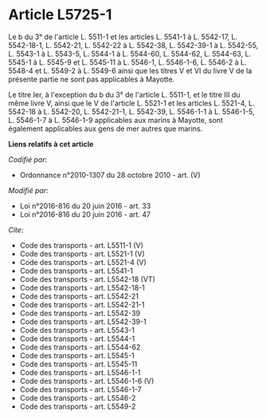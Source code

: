 # Article L5725-1

Le b du 3° de l'article L. 5511-1 et les articles L. 5541-1 à L. 5542-17, 
L. 5542-18-1, L. 5542-21, L. 5542-22 à L. 5542-38, L. 5542-39-1 à L. 5542-55, L. 5543-1 à L. 5543-5, L. 5544-1 à L. 5544-60,
L. 5544-62, L. 5544-63, L. 5545-1 à L. 5545-9 et L. 5545-11 à L. 5546-1, L. 5546-1-6, L. 5546-2 à L. 5548-4 et L. 5549-2 à L.
5549-6 ainsi que les titres V et VI du livre V de la présente partie ne sont pas applicables à Mayotte. 

Le titre Ier, à l'exception du b du 3° de l'article L. 5511-1, et le titre III du même livre V, ainsi que le V de l'article
L. 5521-1 et les articles L. 5521-4, L. 5542-18 à L. 5542-20, L. 5542-21-1, L. 5542-39, L. 5546-1-1 à L. 5546-1-5, 
L. 5546-1-7 à L. 5546-1-9 applicables aux marins à Mayotte, sont également applicables aux gens de mer autres que marins.

**Liens relatifs à cet article**

_Codifié par_:

  - Ordonnance n°2010-1307 du 28 octobre 2010 - art. (V)

_Modifié par_:

  - Loi n°2016-816 du 20 juin 2016 - art. 33
  - Loi n°2016-816 du 20 juin 2016 - art. 47

_Cite_:

  - Code des transports - art. L5511-1 (V)
  - Code des transports - art. L5521-1 (V)
  - Code des transports - art. L5521-4 (V)
  - Code des transports - art. L5541-1
  - Code des transports - art. L5542-18 (VT)
  - Code des transports - art. L5542-18-1
  - Code des transports - art. L5542-21
  - Code des transports - art. L5542-21-1
  - Code des transports - art. L5542-39
  - Code des transports - art. L5542-39-1
  - Code des transports - art. L5543-1
  - Code des transports - art. L5544-1
  - Code des transports - art. L5544-62
  - Code des transports - art. L5545-1
  - Code des transports - art. L5545-11
  - Code des transports - art. L5546-1-1
  - Code des transports - art. L5546-1-6 (V)
  - Code des transports - art. L5546-1-7
  - Code des transports - art. L5546-2
  - Code des transports - art. L5549-2
